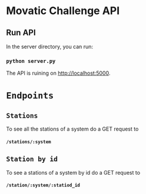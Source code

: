 # Movatic Challenge API

## Run API

In the server directory, you can run:

### `python server.py`

The API is ruining on [http://localhost:5000](http://localhost:5000).

# `Endpoints`

## `Stations`
To see all the stations of a system do a GET request to 

#### `/stations/:system`

## `Station by id`
To see a stations of a system by id do a GET request to 
#### `/station/:system/:statiod_id`

